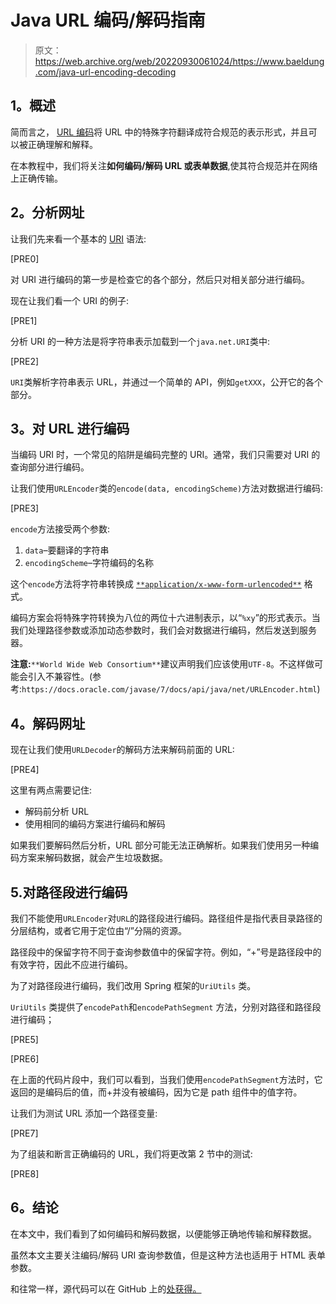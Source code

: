 # Java URL 编码/解码指南

> 原文：<https://web.archive.org/web/20220930061024/https://www.baeldung.com/java-url-encoding-decoding>

## **1。概述**

简而言之， [URL 编码](https://web.archive.org/web/20220807192129/https://en.wikipedia.org/wiki/Percent-encoding)将 URL 中的特殊字符翻译成符合规范的表示形式，并且可以被正确理解和解释。

在本教程中，我们将关注**如何编码/解码 URL 或表单数据**,使其符合规范并在网络上正确传输。

## **2。分析网址**

让我们先来看一个基本的 [URI](https://web.archive.org/web/20220807192129/https://en.wikipedia.org/wiki/Uniform_Resource_Identifier) 语法:

[PRE0]

对 URI 进行编码的第一步是检查它的各个部分，然后只对相关部分进行编码。

现在让我们看一个 URI 的例子:

[PRE1]

分析 URI 的一种方法是将字符串表示加载到一个`java.net.URI`类中:

[PRE2]

`URI`类解析字符串表示 URL，并通过一个简单的 API，例如`getXXX`，公开它的各个部分。

## **3。对 URL 进行编码**

当编码 URI 时，一个常见的陷阱是编码完整的 URI。通常，我们只需要对 URI 的查询部分进行编码。

让我们使用`URLEncoder`类的`encode(data, encodingScheme)`方法对数据进行编码:

[PRE3]

`encode`方法接受两个参数:

1.  `data`–要翻译的字符串
2.  `encodingScheme`–字符编码的名称

这个`encode`方法将字符串转换成 [`**application/x-www-form-urlencoded**`](https://web.archive.org/web/20220807192129/https://www.w3.org/TR/html401/interact/forms.html#h-17.13.4.1) 格式。

编码方案会将特殊字符转换为八位的两位十六进制表示，以“`%xy`”的形式表示。当我们处理路径参数或添加动态参数时，我们会对数据进行编码，然后发送到服务器。

**注意:**`**World Wide Web Consortium**`建议声明我们应该使用`UTF-8`。不这样做可能会引入不兼容性。(参考:`https://docs.oracle.com/javase/7/docs/api/java/net/URLEncoder.html`)

## **4。解码网址**

现在让我们使用`URLDecoder`的解码方法来解码前面的 URL:

[PRE4]

这里有两点需要记住:

*   解码前分析 URL
*   使用相同的编码方案进行编码和解码

如果我们要解码然后分析，URL 部分可能无法正确解析。如果我们使用另一种编码方案来解码数据，就会产生垃圾数据。

## 5.对路径段进行编码

我们不能使用`URLEncoder`对`URL`的路径段进行编码。路径组件是指代表目录路径的分层结构，或者它用于定位由“/”分隔的资源。

路径段中的保留字符不同于查询参数值中的保留字符。例如，“+”号是路径段中的有效字符，因此不应进行编码。

为了对路径段进行编码，我们改用 Spring 框架的`UriUtils` 类。

`UriUtils` 类提供了`encodePath`和`encodePathSegment` 方法，分别对路径和路径段进行编码；

[PRE5]

[PRE6]

在上面的代码片段中，我们可以看到，当我们使用`encodePathSegment`方法时，它返回的是编码后的值，而+并没有被编码，因为它是 path 组件中的值字符。

让我们为测试 URL 添加一个路径变量:

[PRE7]

为了组装和断言正确编码的 URL，我们将更改第 2 节中的测试:

[PRE8]

## **6。结论**

在本文中，我们看到了如何编码和解码数据，以便能够正确地传输和解释数据。

虽然本文主要关注编码/解码 URI 查询参数值，但是这种方法也适用于 HTML 表单参数。

和往常一样，源代码可以在 GitHub 上的[处获得。](https://web.archive.org/web/20220807192129/https://github.com/eugenp/tutorials/tree/master/core-java-modules/core-java-networking)